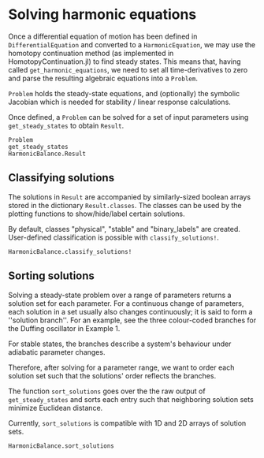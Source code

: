 # Solving harmonic equations

Once a differential equation of motion has been defined in `DifferentialEquation` and converted to a `HarmonicEquation`, we may use the homotopy continuation method (as implemented in HomotopyContinuation.jl) to find steady states. This means that,
having called `get_harmonic_equations`, we need to set all time-derivatives to zero and parse the resulting algebraic equations into a `Problem`.

`Problem` holds the steady-state equations, and (optionally) the symbolic Jacobian which is needed for stability / linear response calculations. 

Once defined, a `Problem` can be solved for a set of input parameters using `get_steady_states` to obtain `Result`.

```@docs
Problem
get_steady_states
HarmonicBalance.Result
```


## Classifying solutions
The solutions in `Result` are accompanied by similarly-sized boolean arrays stored in the dictionary `Result.classes`. The classes can be used by the plotting functions to show/hide/label certain solutions.

By default, classes "physical", "stable" and "binary\_labels" are created. User-defined classification is possible with `classify_solutions!`.

```@docs
HarmonicBalance.classify_solutions!
```

## Sorting solutions
Solving a steady-state problem over a range of parameters returns a solution set for each parameter. For a continuous change of parameters, each solution in a set usually also changes continuously; it is said
to form a ''solution branch''. For an example, see the three colour-coded branches for the Duffing oscillator in Example 1.

For stable states, the branches describe a system's behaviour under adiabatic parameter changes. 

Therefore, after solving for a parameter range, we want to order each solution set such that the solutions' order reflects the branches.

The function `sort_solutions` goes over the the raw output of `get_steady_states` and sorts each entry such that neighboring solution sets minimize Euclidean distance.

Currently, `sort_solutions` is compatible with 1D and 2D arrays of solution sets.

```@docs
HarmonicBalance.sort_solutions
```